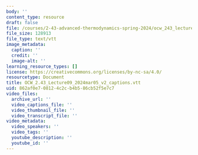 ```yaml
---
body: ''
content_type: resource
draft: false
file: /courses/2-43-advanced-thermodynamics-spring-2024/ocw_243_lecture09_2024mar05_v2_captions.vtt
file_size: 128913
file_type: text/vtt
image_metadata:
  caption: ''
  credit: ''
  image-alt: ''
learning_resource_types: []
license: https://creativecommons.org/licenses/by-nc-sa/4.0/
resourcetype: Document
title: OCW_2.43_Lecture09_2024mar05_v2_captions.vtt
uid: 862af0e7-0812-4c2c-b4b5-86cb52f5e7c7
video_files:
  archive_url: ''
  video_captions_file: ''
  video_thumbnail_file: ''
  video_transcript_file: ''
video_metadata:
  video_speakers: ''
  video_tags: ''
  youtube_description: ''
  youtube_id: ''
---
```


